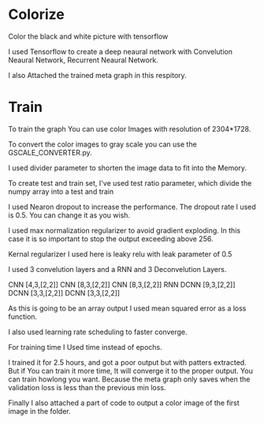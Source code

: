 # Colorize
Color the black and white picture with tensorflow

I used Tensorflow to create a deep neaural network with Convelution Neaural Network, Recurrent Neaural Network. 

I also Attached the trained meta graph in this respitory.

# Train
To train the graph You can use color Images with resolution of 2304*1728.

To convert the color images to gray scale you can use the GSCALE_CONVERTER.py.

I used divider parameter to shorten the image data to fit into the Memory.

To create test and train set, I've used test ratio parameter, which divide the numpy array into a test and train

I used Nearon dropout to increase the performance. The dropout rate I used is 0.5. You can change it as you wish.
 
 I used max normalization regularizer to avoid gradient exploding. In this case it is so important to stop the output exceeding above 256.
 
 Kernal regularizer I used here is leaky relu with leak parameter of 0.5
 
 I used 3 convelution layers and a RNN and 3 Deconvelution Layers.
 
 CNN    [4,3,[2,2]]
 CNN    [8,3,[2,2]]
 CNN    [8,3,[2,2]]
 RNN
 DCNN   [9,3,[2,2]]
 DCNN   [3,3,[2,2]]
 DCNN   [3,3,[2,2]]
 
 As this is going to be an array output I used mean squared error as a loss function.
 
 I also used learning rate scheduling to faster converge.
 
 For training time I Used time instead of epochs.
 
 I trained it for 2.5 hours, and got a poor output but with patters extracted. But if You can train it more time, It will converge it to the proper output.
 You can train howlong you want. Because the meta graph only saves when the validation loss is less than the previous min loss.
 
 Finally I also attached a part of code to output a color image of the first image in the folder.
 
 

